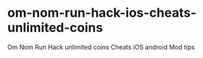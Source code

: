 # om-nom-run-hack-ios-cheats-unlimited-coins
Om Nom Run Hack unlimited coins Cheats iOS android Mod tips
